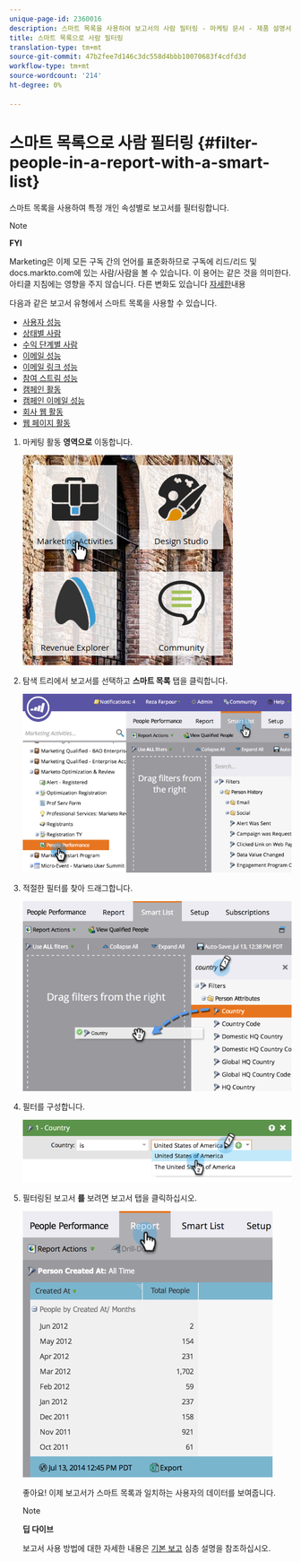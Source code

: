 ```yaml
---
unique-page-id: 2360016
description: 스마트 목록을 사용하여 보고서의 사람 필터링 - 마케팅 문서 - 제품 설명서
title: 스마트 목록으로 사람 필터링
translation-type: tm+mt
source-git-commit: 47b2fee7d146c3dc558d4bbb10070683f4cdfd3d
workflow-type: tm+mt
source-wordcount: '214'
ht-degree: 0%

---
```



# 스마트 목록으로 사람 필터링 {#filter-people-in-a-report-with-a-smart-list}

스마트 목록을 사용하여 특정 개인 속성별로 보고서를 필터링합니다.

>[!NOTE]
>
>**FYI**
>
>Marketing은 이제 모든 구독 간의 언어를 표준화하므로 구독에 리드/리드 및 docs.markto.com에 있는 사람/사람을 볼 수 있습니다. 이 용어는 같은 것을 의미한다.아티클 지침에는 영향을 주지 않습니다. 다른 변화도 있습니다 [자세한](http://docs.marketo.com/display/DOCS/Updates+to+Marketo+Terminology)내용

다음과 같은 보고서 유형에서 스마트 목록을 사용할 수 있습니다.

* [사용자 성능](../../../../product-docs/reporting/basic-reporting/report-types/people-performance-report.md)
* [상태별 사람](../../../../product-docs/reporting/basic-reporting/report-types/people-by-status-report.md)
* [수익 단계별 사람](http://docs.marketo.com/display/DOCS/People+by+Revenue+Stage+Report)
* [이메일 성능](../../../../product-docs/email-marketing/email-programs/email-program-data/email-performance-report.md)
* [이메일 링크 성능](../../../../product-docs/email-marketing/email-programs/email-program-data/email-link-performance-report.md)
* [참여 스트림 성능](../../../../product-docs/email-marketing/drip-nurturing/reports-and-notifications/engagement-stream-performance-report.md)
* [캠페인 활동](../../../../product-docs/reporting/basic-reporting/report-types/campaign-activity-report.md)
* [캠페인 이메일 성능](../../../../product-docs/reporting/basic-reporting/report-types/campaign-email-performance-report.md)
* [회사 웹 활동](../../../../product-docs/reporting/basic-reporting/report-types/company-web-activity-report.md)
* [웹 페이지 활동](../../../../product-docs/reporting/basic-reporting/report-types/web-page-activity-report.md)

1. 마케팅 활동 **영역으로** 이동합니다.

   ![](assets/image2017-3-27-11-3a31-3a2.png)

1. 탐색 트리에서 보고서를 선택하고 **스마트 목록** 탭을 클릭합니다.

   ![](assets/image2017-3-27-14-3a12-3a53.png)

1. 적절한 필터를 찾아 드래그합니다.

   ![](assets/image2017-3-27-14-3a13-3a46.png)

1. 필터를 구성합니다.

   ![](assets/image2014-9-16-12-3a35-3a50.png)

1. 필터링된 보고서 **를** 보려면 보고서 탭을 클릭하십시오.

   ![](assets/image2017-3-27-14-3a14-3a16.png)

   좋아요! 이제 보고서가 스마트 목록과 일치하는 사용자의 데이터를 보여줍니다.

   >[!NOTE]
   >
   >**딥 다이브**
   >
   >
   >보고서 사용 방법에 대한 자세한 내용은 [기본 보고](http://docs.marketo.com/display/docs/basic+reporting) 심층 설명을 참조하십시오.

